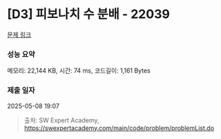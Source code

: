 # [D3] 피보나치 수 분배 - 22039 

[문제 링크](https://swexpertacademy.com/main/code/problem/problemDetail.do?contestProbId=AZGSf4TaM08DFAXd) 

### 성능 요약

메모리: 22,144 KB, 시간: 74 ms, 코드길이: 1,161 Bytes

### 제출 일자

2025-05-08 19:07



> 출처: SW Expert Academy, https://swexpertacademy.com/main/code/problem/problemList.do